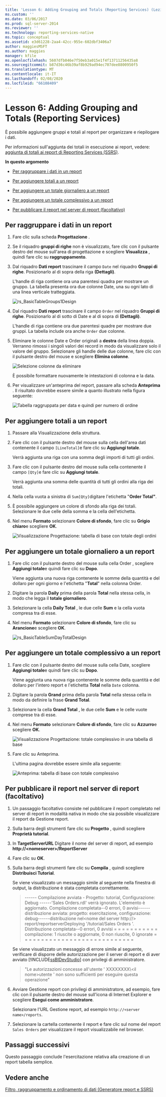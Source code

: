 ```yaml
---
title: 'Lesson 6: Adding Grouping and Totals (Reporting Services) (Lezione 6: Aggiunta di gruppi e totali (Reporting Services)) | Microsoft Docs'
ms.custom: ''
ms.date: 03/06/2017
ms.prod: sql-server-2014
ms.reviewer: ''
ms.technology: reporting-services-native
ms.topic: conceptual
ms.assetid: e3d61228-2aa4-42cc-955e-602dbf3406a7
author: maggiesMSFT
ms.author: maggies
manager: kfile
ms.openlocfilehash: 5607dfb046e7f50eb3a015e1f4f13711256435a8
ms.sourcegitcommit: b87d36c46b39af8b929ad94ec707dee8800950f5
ms.translationtype: MT
ms.contentlocale: it-IT
ms.lasthandoff: 02/08/2020
ms.locfileid: "66108409"
---
```

# <a name="lesson-6-adding-grouping-and-totals-reporting-services"></a>Lesson 6: Adding Grouping and Totals (Reporting Services)
  È possibile aggiungere gruppi e totali al report per organizzare e riepilogare i dati.  
  
 Per informazioni sull'aggiunta dei totali in esecuzione ai report, vedere: [aggiunta di totali ai report di Reporting Services (SSRS)](https://www.tutorialgateway.org/add-total-and-subtotal-to-ssrs-report/).  
  
 **In questo argomento**  
  
-   [Per raggruppare i dati in un report](#bkmk_groupdata)  
  
-   [Per aggiungere totali a un report](#bkmk_addtotals)  
  
-   [Per aggiungere un totale giornaliero a un report](#bkmk_adddailytotal)  
  
-   [Per aggiungere un totale complessivo a un report](#bkmk_addgrandtotal)  
  
-   [Per pubblicare il report nel server di report (facoltativo)](#bkmk_publishreport)  
  
##  <a name="bkmk_groupdata"></a>Per raggruppare i dati in un report  
  
1.  Fare clic sulla scheda **Progettazione** .  
  
2.  Se il riquadro **gruppi di righe** non è visualizzato, fare clic con il pulsante destro del mouse sull'area di progettazione e scegliere **Visualizza** , quindi fare clic su **raggruppamento**.  
  
3.  Dal riquadro **Dati report** trascinare il campo `Date` nel riquadro **Gruppi di righe**. Posizionarlo al di sopra della riga **(Dettagli)**.  
  
     L'handle di riga contiene ora una parentesi quadra per mostrare un gruppo. La tabella presenta ora due colonne Date, una su ogni lato di una linea verticale tratteggiata.  
  
     ![](../../2014/tutorials/media/rs-basictablegroups1design.gif "rs_BasicTableGroups1Design")  
  
4.  Dal riquadro **Dati report** trascinare il campo `Order` nel riquadro **Gruppi di righe**. Posizionarlo al di sotto di Date e al di sopra di **(Dettagli)**.  
  
     L'handle di riga contiene ora due parentesi quadre per mostrare due gruppi. La tabella include ora anche `Order` due colonne.  
  
5.  Eliminare le colonne Date e Order originali a **destra** della linea doppia. Verranno rimossi i singoli valori dei record in modo da visualizzare solo il valore del gruppo. Selezionare gli handle delle due colonne, fare clic con il pulsante destro del mouse e scegliere **Elimina colonne**.  
  
     ![Selezione colonne da eliminare](../../2014/tutorials/media/rs-basictablegroupsdeletecols.gif "Selezione colonne da eliminare")  
  
     È possibile formattare nuovamente le intestazioni di colonna e la data.  
  
6.  Per visualizzare un'anteprima del report, passare alla scheda **Anteprima** . Il risultato dovrebbe essere simile a quanto illustrato nella figura seguente:  
  
     ![Tabella raggruppata per data e quindi per numero di ordine](../../2014/tutorials/media/rs-basictablegroupspreview.gif "Tabella raggruppata per data e quindi per numero di ordine")  
  
##  <a name="bkmk_addtotals"></a>Per aggiungere totali a un report  
  
1.  Passare alla Visualizzazione della struttura.  
  
2.  Fare clic con il pulsante destro del mouse sulla cella dell'area dati contenente il campo `[LineTotal]`e fare clic su **Aggiungi totale**.  
  
     Verrà aggiunta una riga con una somma degli importi di tutti gli ordini.  
  
3.  Fare clic con il pulsante destro del mouse sulla cella contenente il campo `[Qty]`e fare clic su **Aggiungi totale**.  
  
     Verrà aggiunta una somma delle quantità di tutti gli ordini alla riga dei totali.  
  
4.  Nella cella vuota a sinistra di `Sum[Qty]`digitare l'etichetta "**Order Total"**.  
  
5.  È possibile aggiungere un colore di sfondo alla riga dei totali. Selezionare le due celle della somma e la cella dell'etichetta.  
  
6.  Nel menu **Formato** selezionare **Colore di sfondo**, fare clic su **Grigio chiaro**e scegliere **OK**.  
  
     ![Visualizzazione Progettazione: tabella di base con totale degli ordini](../../2014/tutorials/media/rs-basictablesumlinetotaldesign.gif "Visualizzazione Progettazione: tabella di base con totale degli ordini")  
  
##  <a name="bkmk_adddailytotal"></a>Per aggiungere un totale giornaliero a un report  
  
1.  Fare clic con il pulsante destro del mouse sulla cella Order , scegliere **Aggiungi totale**e quindi fare clic su **Dopo**.  
  
     Viene aggiunta una nuova riga contenente le somme della quantità e del dollaro per ogni giorno e l'etichetta "**Total**" nella colonna Order.  
  
2.  Digitare la parola **Daily** prima della parola **Total** nella stessa cella, in modo che legga il **totale giornaliero**.  
  
3.  Selezionare la cella **Daily Total** , le due celle **Sum** e la cella vuota compresa tra di esse.  
  
4.  Nel menu **Formato** selezionare **Colore di sfondo**, fare clic su **Arancione**e scegliere **OK**.  
  
     ![](../../2014/tutorials/media/rs-basictablesumdaytotaldesign.gif "rs_BasicTableSumDayTotalDesign")  
  
##  <a name="bkmk_addgrandtotal"></a>Per aggiungere un totale complessivo a un report  
  
1.  Fare clic con il pulsante destro del mouse sulla cella Date, scegliere **Aggiungi totale**e quindi fare clic su **Dopo**.  
  
     Viene aggiunta una nuova riga contenente le somme della quantità e del dollaro per l'intero report e l'etichetta **Total** nella `Date` colonna.  
  
2.  Digitare la parola **Grand** prima della parola **Total** nella stessa cella in modo da definire la frase **Grand Total**.  
  
3.  Selezionare la cella **Grand Total** , le due celle **Sum** e le celle vuote comprese tra di esse.  
  
4.  Nel menu **Formato** selezionare **Colore di sfondo**, fare clic su **Azzurro**e scegliere **OK**.  
  
     ![Visualizzazione Progettazione: totale complessivo in una tabella di base](../../2014/tutorials/media/rs-basictablesumgrandtotaldesign.gif "Visualizzazione Progettazione: totale complessivo in una tabella di base")  
  
5.  Fare clic su Anteprima.  
  
     L'ultima pagina dovrebbe essere simile alla seguente:  
  
     ![Anteprima: tabella di base con totale complessivo](../../2014/tutorials/media/rs-basictablesumgrandtotalpreview.gif "Anteprima: tabella di base con totale complessivo")  
  
##  <a name="bkmk_publishreport"></a>Per pubblicare il report nel server di report (facoltativo)  
  
1.  Un passaggio facoltativo consiste nel pubblicare il report completato nel server di report in modalità nativa in modo che sia possibile visualizzare il report da Gestione report.  
  
2.  Sulla barra degli strumenti fare clic su **Progetto** , quindi scegliere **Proprietà tutorial**.  
  
3.  In **TargetServerURL** Digitare il nome del server di report, ad esempio **http://\<nomeserver>/ReportServer**  
  
4.  Fare clic su **OK**.  
  
5.  Sulla barra degli strumenti fare clic su **Compila** , quindi scegliere **Distribuisci Tutorial**.  
  
     Se viene visualizzato un messaggio simile al seguente nella finestra di output, la distribuzione è stata completata correttamente.  
  
    > ------ Compilazione avviata - Progetto: tutorial, Configurazione: Debug ------'Sales Orders.rdl' verrà ignorato. L'elemento è aggiornato. Compilazione completata--0 errori, 0 avvisi------distribuzione avviata: progetto: esercitazione, configurazione: debug------distribuzione nel\<nome del server http://> report/reportserverDeploying '/tutorial/Sales Orders '. Distribuzione completata--0 errori, 0 avvisi = = = = = = = = = = = compilazione: 1 riuscite o aggiornate, 0 non riuscite, 0 ignorate = = = = = = = = = = = = = = = = = = = = = = = = = = = =  
  
     Se viene visualizzato un messaggio di errore simile al seguente, verificare di disporre delle autorizzazione per il server di report e di aver avviato [!INCLUDE[ssBIDevStudio](../includes/ssbidevstudio-md.md)] con privilegi di amministratore.  
  
    > "Le autorizzazioni concesse all'utente ' XXXXXXXX\\<il nome\>utente ' non sono sufficienti per eseguire questa operazione"  
  
6.  Avviare Gestione report con privilegi di amministratore, ad esempio, fare clic con il pulsante destro del mouse sull'icona di Internet Explorer e scegliere **Esegui come amministratore**.  
  
     Selezionare l'URL Gestione report, ad esempio `http://<server name>/reports`.  
  
7.  Selezionare la cartella contenente il report e fare clic sul nome del report `Sales Orders` per visualizzare il report visualizzabile nel browser.  
  
## <a name="next-steps"></a>Passaggi successivi  
 Questo passaggio conclude l'esercitazione relativa alla creazione di un report tabella semplice.  
  
## <a name="see-also"></a>Vedere anche  
 [Filtro, raggruppamento e ordinamento di dati &#40;Generatore report e SSRS&#41;](report-design/filter-group-and-sort-data-report-builder-and-ssrs.md)  
  
  

